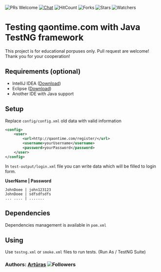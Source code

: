 ![PRs Welcome](https://img.shields.io/badge/PRs-welcome-brightgreen.svg)
[![Chat](https://img.shields.io/discord/620935790867906561?label=chat)](https://discordapp.com/channels/620935790867906561)
![HitCount](http://hits.dwyl.io/keizah7/java-selenium-testng-qaontime.svg)
![Forks](https://img.shields.io/github/forks/keizah7/java-selenium-testng-qaontime?style=social)
![Stars](https://img.shields.io/github/stars/keizah7/java-selenium-testng-qaontime?style=social)
![Watchers](https://img.shields.io/github/watchers/keizah7/java-selenium-testng-qaontime?style=social)

# Testing qaontime.com with Java TestNG framework

This project is for educational porpuses only. Pull request are welcome! Thank you for your cooperation!

## Requirements (optional)
- IntelliJ IDEA ([Download](https://code.visualstudio.com/Download))
- Eclipse ([Download](https://www.eclipse.org/downloads/))
- Another IDE with Java support

## Setup

Replace ```config/config.xml``` old data with valid information
```xml
<config>
	<user>
		<url>http://qaontime.com/register/</url>
		<username>yourUsername</username>
		<password>yourPassword</password>
	</user>
</config>
```


In ```test-output/login.xml``` file you can write data which will be filled to login form.

**UserName | Password**
```
JohnDoee | john123123
JohnDoee | sdfsdfsdfs
... .... | .......
```


## Dependencies
Dependencies management is available in ```pom.xml```

## Using
Use ```testng.xml``` or ```smoke.xml``` files to run tests. (Run As / TestNG Suite)

### Authors: [Artūras](https://github.com/keizah7) ![Followers](https://img.shields.io/github/followers/keizah7?style=social)
